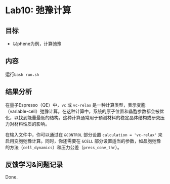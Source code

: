 Lab10: 弛豫计算
===============================

## 目标
- 以phene为例，计算弛豫



## 内容
运行`bash run.sh`


## 结果分析
在量子Espresso（QE）中，`vc` 或 `vc-relax` 是一种计算类型，表示变胞（variable-cell）弛豫计算。在这种计算中，系统的原子位置和晶胞参数都会被优化，以找到能量最低的结构。这种计算通常用于预测材料的稳定晶体结构或研究压力对材料性质的影响。

在输入文件中，你可以通过在 `&CONTROL` 部分设置 `calculation = 'vc-relax'` 来启用变胞弛豫计算。同时，你还需要在 `&CELL` 部分设置适当的参数，如晶胞弛豫的方法（`cell_dynamics`）和压力公差（`press_conv_thr`）。


## 反馈学习&问题记录
Done.